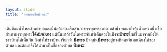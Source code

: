 ```yaml
---
layout: slide
title: "ที่มาของชื่อบึงพระ"
---
```

เดิมมีแม่น้ำไหลผ่านตำบลและมีพ่อค้าล่องเรือสำเภาบรรทุกพระมาตามลำน้ำ 
พอมาถึงคุ้งน้ำแห่งหนึ่งเรือสำเภาบรรทุกพระ**ได้*อับปาง*ลง** 
แต่นั้นมาถ้าวันใดพระจันทร์เต็มดวงในบึงจะมี**พระ**โผล่ขึ้นมาจากบึงให้ชาวบ้านได้เห็นกัน จึงทำให้ชาวบ้าน เรียกว่า **บึงพระ**
ปัจจุบัน**บึงพระ**อยู่ทางทิศตะวันตกเฉียงใต้ของตำบล และต่อมาจึงได้นำมาเป็นชื่อของตำบล **บึงพระ**
